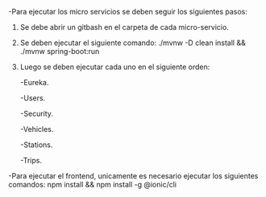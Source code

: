 -Para ejecutar los micro servicios se deben seguir los siguientes pasos:
  1. Se debe abrir un gitbash en el carpeta de cada micro-servicio.
  2. Se deben ejecutar el siguiente comando: ./mvnw -D clean install && ./mvnw spring-boot:run
  3. Luego se deben ejecutar cada uno en el siguiente orden:
     
       -Eureka.
     
       -Users.
     
       -Security.
     
       -Vehicles.
     
       -Stations.
     
       -Trips.
     
-Para ejecutar el frontend, unicamente es necesario ejecutar los siguientes comandos: npm install && npm install -g @ionic/cli
  
